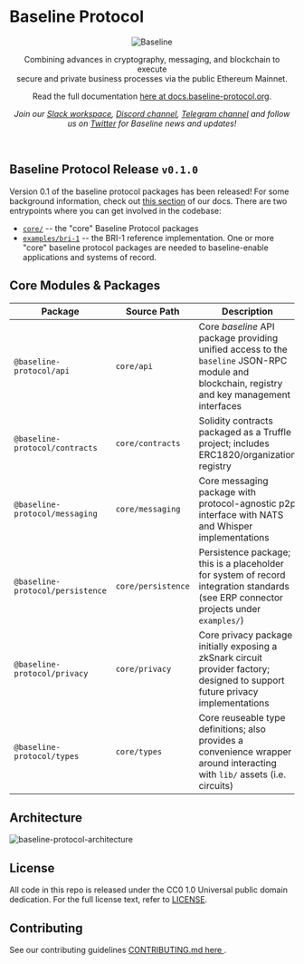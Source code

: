 # Baseline Protocol

<div align="center">
  <img alt="Baseline" src="docs/assets/baseline-logo/Web/examples/PNGs/horizontal/baselineHorizontal-Logo-FullColor.png" />
  <p>
    Combining advances in cryptography, messaging, and blockchain to execute
    <br/>
    secure and private business processes via the public Ethereum Mainnet.
  </p>
  Read the full documentation <a href="https://docs.baseline-protocol.org">here at docs.baseline-protocol.org</a>.
  <p>
    <em>Join our <a href="https://communityinviter.com/apps/ethereum-baseline/join-us">Slack workspace</a>, <a href="https://discord.gg/NE8AYD7">Discord channel</a>, <a href="https://t.me/baselineprotocol">Telegram channel</a> and follow us on <a href="https://twitter.com/baselineproto">Twitter</a> for Baseline news and updates!</em>
  </p>
  <br/>
</div>

## Baseline Protocol Release `v0.1.0`

Version 0.1 of the baseline protocol packages has been released! For some background information, check out [this section](https://docs.baseline-protocol.org/baseline-protocol/the-baseline-protocol) of our docs. There are two entrypoints where you can get involved in the codebase:
- [`core/`](https://github.com/ethereum-oasis/baseline/tree/master/core) -- the "core" Baseline Protocol packages
- [`examples/bri-1`](https://github.com/ethereum-oasis/baseline/tree/master/examples/bri-1/base-example) -- the BRI-1 reference implementation.
One or more "core" baseline protocol packages are needed to baseline-enable applications and systems of record.

## Core Modules & Packages
| Package | Source Path | Description |
| -------- | ----- | ----------- |
| `@baseline-protocol/api` | `core/api` | Core *baseline* API package providing unified access to the `baseline` JSON-RPC module and blockchain, registry and key management interfaces |
| `@baseline-protocol/contracts` | `core/contracts` | Solidity contracts packaged as a Truffle project; includes ERC1820/organization registry |
| `@baseline-protocol/messaging` | `core/messaging` | Core messaging package with protocol-agnostic p2p interface with NATS and Whisper implementations |
| `@baseline-protocol/persistence` | `core/persistence` | Persistence package; this is a placeholder for system of record integration standards (see ERP connector projects under `examples/`) |
| `@baseline-protocol/privacy` | `core/privacy` | Core privacy package initially exposing a zkSnark circuit provider factory; designed to support future privacy implementations |
| `@baseline-protocol/types` | `core/types` | Core reuseable type definitions; also provides a convenience wrapper around interacting with `lib/` assets (i.e. circuits) |

## Architecture
![baseline-protocol-architecture](https://user-images.githubusercontent.com/161261/86484557-79504f00-bd24-11ea-8edb-d665cb55db20.png)

## License

All code in this repo is released under the CC0 1.0 Universal public domain dedication. For the full license text, refer to [LICENSE](LICENSE).

## Contributing

See our contributing guidelines <a href="https://github.com/ethereum-oasis/baseline/CONTRIBUTING.md">CONTRIBUTING.md here </a>.

